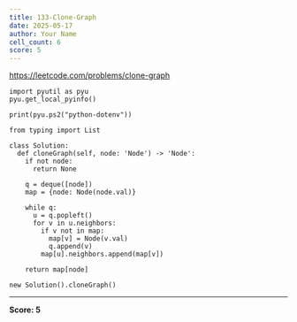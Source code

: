 ```yaml
---
title: 133-Clone-Graph
date: 2025-05-17
author: Your Name
cell_count: 6
score: 5
---
```


https://leetcode.com/problems/clone-graph


```
import pyutil as pyu
pyu.get_local_pyinfo()
```


```
print(pyu.ps2("python-dotenv"))
```


```
from typing import List
```


```
class Solution:
  def cloneGraph(self, node: 'Node') -> 'Node':
    if not node:
      return None

    q = deque([node])
    map = {node: Node(node.val)}

    while q:
      u = q.popleft()
      for v in u.neighbors:
        if v not in map:
          map[v] = Node(v.val)
          q.append(v)
        map[u].neighbors.append(map[v])

    return map[node]
```


```
new Solution().cloneGraph()
```


---
**Score: 5**